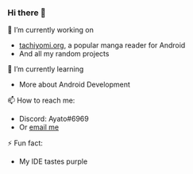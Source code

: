### Hi there 👋

🔭 I’m currently working on
- [tachiyomi.org](https://tachiyomi.org/), a popular manga reader for Android
- And all my random projects

🌱 I’m currently learning
- More about Android Development

📫 How to reach me:
- Discord: Ayato#6969
- Or [email me](mailto:ghostbearprivate@gmail.com)

⚡ Fun fact:
- My IDE tastes purple

<!--
**GHOSTBEAR/GHOSTBEAR** is a ✨ _special_ ✨ repository because its `README.md` (this file) appears on your GitHub profile.

Here are some ideas to get you started:

- 🔭 I’m currently working on ...
- 🌱 I’m currently learning ...
- 👯 I’m looking to collaborate on ...
- 🤔 I’m looking for help with ...
- 💬 Ask me about ...
- 📫 How to reach me: ...
- 😄 Pronouns: ...
- ⚡ Fun fact: ...
-->
